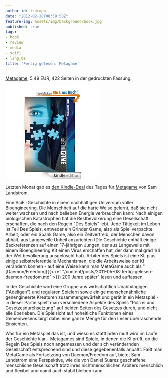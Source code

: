 ```yaml
---
author-id: isotopp
date: "2012-02-28T08:58:58Z"
feature-img: assets/img/background/book.jpg
published: true
tags:
- book
- review
- media
- scifi
- lang_de
title: 'Fertig gelesen: Metagame'
---
```

[Metagame](http://www.amazon.de/MetaGame-ebook/dp/B003LSTK7C),
5.49 EUR, 422 Seiten in der gedruckten Fassung.

![Landstrom: Metagame](/uploads/metagame.jpg)

Letzten Monat gab es 
[den Kindle-Deal](http://lookbeforespending.com/2011/11/20/kindle-daily-deal-metagame-just-0-99/)
des Tages für [Metagame](http://www.amazon.de/MetaGame-ebook/dp/B003LSTK7C)
von Sam Landstrom.

Eine SciFi-Geschichte in einem nachhaltigen Universum voller Bioengineering. 
Die Menschheit auf die harte Weise gelernt, daß sie nicht weiter wachsen und
nach belieben Energie verbrauchen kann: Nach einigen biologischen
Katastrophen hat die Restbevölkerung eine Gesellschaft erschaffen, die nach
den Regeln "Des Spiels" lebt.  Jede Tätigkeit im Leben ist Teil Des Spiels,
entweder ein Grinder Game, also als Spiel verpackte Arbeit, oder ein Spank
Game, also ein Zeitvertreib, der Menschen davon abhält, aus Langeweile
Unheil anzurichten (Die Geschichte enthält einige Backreferenzen auf einen
17-jährigen Jungen, der aus Langeweile mit einem Bioengineering Kit einen
Virus erschaffen hat, der dann mal grad 1/4 der Weltbevölkerung ausgelöscht
hat).  Arbiter des Spiels ist eine KI, plus einige selbstreferentielle
Mechanismen, die die Arbeitsweise der KI verändern können - auf eine Weise
kann man MetaGame auch als "[Daemon/Freedom]({{< ref "/content/posts/2011-05-08-fertig-gelesen-daemon-freedom.md" >}})
200 Jahre später" lesen und auffassen.

In der Geschichte wird eine Gruppe aus wirtschaftlich Unabhängigen
("Adeligen") und regulären Spielern sowie einige menschenähnliche
genengineerte Kreaturen zusammengewürfelt und gerät in ein Metaspiel - in
dieser Partie spielt man verschiedene Aspekte des Spiels "Polizei und
Gesetzesdurchsetzung" auf beiden Seiten des Gesetzes durch, und nicht alle
überleben.  Die Spielsicht auf hoheitliche Funktionen eines Gemeinwesens
birgt dabei eine ganze Menge für den Leser überraschende Einsichten.

Was für ein Metaspiel das ist, und wieso es stattfinden muß wird im Laufe
der Geschichte klar - Metagames sind Spiele, in denen die KI prüft, ob die
Regeln Des Spiels noch angemessen und der sich verändernden Gesellschaft
entsprechend sind und diese gegebenenfalls anpaßt.  Faßt man MetaGame als
Fortsetzung von Daemon/Freedom auf, bietet Sam Landstrom eine Perspektive,
wie die von Daniel Suarez geschaffene menschliche Gesellschaft trotz ihres
nichtmenschlichen Arbiters menschlich und flexibel und damit auch stabil
bleiben kann.
